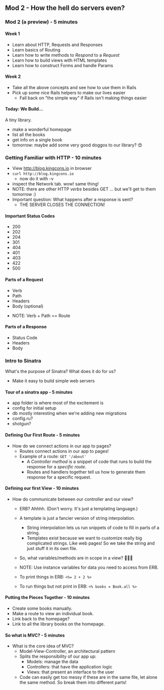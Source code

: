 ## Mod 2 - How the hell do servers even?

### Mod 2 (a preview) - 5 minutes

#### Week 1

* Learn about HTTP, Requests and Responses
* Learn basics of Routing
* Learn how to write methods to _Respond_ to a _Request_
* Learn how to build views with HTML templates
* Learn how to construct Forms and handle Params





#### Week 2

* Take all the above concepts and see how to use them in Rails
* Pick up some nice Rails helpers to make our lives easier
  * Fall back on "the simple way" if Rails isn't making things easier


#### Today: We Build...

  A tiny library.

  * make a wonderful homepage
  * list all the books
  * get info on a single book
  * tomorrow: maybe add some very good doggos to our library? 😍

### Getting Familiar with HTTP - 10 minutes

* View http://blog.kingcons.io in browser
* `curl http://blog.kingcons.io`
  * now do it with -v
* inspect the Network tab. wow! same thing!
* NOTE: there are other HTTP _verbs_ besides GET
  ... but we'll get to them tomorrow :)
* Important question: What happens after a response is sent?
  * THE SERVER CLOSES THE CONNECTION!


#### Important Status Codes

* 200
* 202
* 204
* 301
* 404
* 401
* 403
* 422
* 500

#### Parts of a Request
- Verb
- Path
- Headers
- Body (optional)

* NOTE: Verb + Path == Route

#### Parts of a Response
- Status Code
- Headers
- Body

### Intro to Sinatra

What's the purpose of Sinatra? What does it do for us?

* Make it easy to build simple web servers

#### Tour of a sinatra app - 5 minutes
* app folder is where most of the excitement is
* config for initial setup
* db mostly interesting when we're adding new migrations
* config.ru?
* shotgun?

#### Defining Our First Route - 5 minutes
* How do we connect actions in our app to pages?
  * Routes connect actions in our app to pages!
  * Example of a route: `GET '/about'`
    * A _Controller method_ is a snippet of code that runs to
      build the response for a _specific route_.
    * Routes and handlers together tell us how to generate them
      response for a specific request.

#### Defining our first View - 10 minutes
* How do communicate between our controller and our view?
  * ERB? Ahhhh. (Don't worry. It's just a templating language.)
  * A template is just a fancier version of string interpolation.
    * String interpolation lets us run snippets of code to fill in parts of a string.
    * Templates exist because we want to customize really big complicated strings. Like web pages! So we take the string and just stuff it in its own file.
  * So, what variables/methods are in scope in a view? 🤔🤔🤔

  * NOTE: Use instance variables for data you need to access from ERB.
  * To print things in ERB: `<%= 2 + 2 %>`
  * To run things but not print in ERB: `<% books = Book.all %>`

#### Putting the Pieces Together - 10 minutes
* Create some books manually.
* Make a route to view an individual book.
* Link back to the homepage?
* Link to all the library books on the homepage.

#### So what is MVC? - 5 minutes
* What is the core idea of MVC?
  * Model-View-Controller, an architectural pattern
  * Splits the responsibility of our app up:
    * Models: manage the data
    * Controllers: that have the application logic
    * Views: that present an interface to the user
  * Code can easily get too messy if these are in the same file,
    let alone the same method. So break them into different parts!
